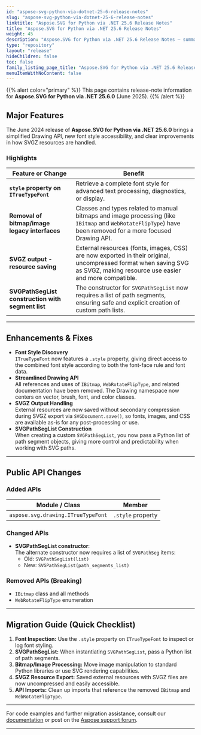 ```yaml
---
id: "aspose-svg-python-via-dotnet-25-6-release-notes"
slug: "aspose-svg-python-via-dotnet-25-6-release-notes"
linktitle: "Aspose.SVG for Python via .NET 25.6 Release Notes"
title: "Aspose.SVG for Python via .NET 25.6 Release Notes"
weight: 45
description: "Aspose.SVG for Python via .NET 25.6 Release Notes – summary of improvements and fixes."
type: "repository"
layout: "release"
hideChildren: false
toc: false
family_listing_page_title: "Aspose.SVG for Python via .NET 25.6 Release Notes"
menuItemWithNoContent: false
---
```

{{% alert color="primary" %}}
This page contains release-note information for **Aspose.SVG for Python via .NET 25.6.0** (June 2025).
{{% /alert %}}

## **Major Features**

The June 2024 release of **Aspose.SVG for Python via .NET 25.6.0** brings a simplified Drawing API, new font style accessibility, and clear improvements in how SVGZ resources are handled.

### Highlights

| Feature or Change | Benefit |
|------------------|---------|
| **`style` property on `ITrueTypeFont`** | Retrieve a complete font style for advanced text processing, diagnostics, or display. |
| **Removal of bitmap/image legacy interfaces** | Classes and types related to manual bitmaps and image processing (like `IBitmap` and `WebRotateFlipType`) have been removed for a more focused Drawing API. |
| **SVGZ output - resource saving** | External resources (fonts, images, CSS) are now exported in their original, uncompressed format when saving SVG as SVGZ, making resource use easier and more compatible. |
| **SVGPathSegList construction with segment list** | The constructor for `SVGPathSegList` now requires a list of path segments, ensuring safe and explicit creation of custom path lists. |

---

## **Enhancements & Fixes**

- **Font Style Discovery**  
  `ITrueTypeFont` now features a `.style` property, giving direct access to the combined font style according to both the font-face rule and font data.
- **Streamlined Drawing API**  
  All references and uses of `IBitmap`, `WebRotateFlipType`, and related documentation have been removed. The Drawing namespace now centers on vector, brush, font, and color classes.
- **SVGZ Output Handling**  
  External resources are now saved without secondary compression during SVGZ export via `SVGDocument.save()`, so fonts, images, and CSS are available as-is for any post-processing or use.
- **SVGPathSegList Construction**  
  When creating a custom `SVGPathSegList`, you now pass a Python list of path segment objects, giving more control and predictability when working with SVG paths.

---

## **Public API Changes**

### **Added APIs**

| Module / Class | Member |
|----------------|--------|
| `aspose.svg.drawing.ITrueTypeFont` | `.style` property |

### **Changed APIs**

- **SVGPathSegList constructor**:  
  The alternate constructor now requires a list of `SVGPathSeg` items:
  - Old: `SVGPathSegList(list)`
  - New: `SVGPathSegList(path_segments_list)`

### **Removed APIs (Breaking)**

- `IBitmap` class and all methods
- `WebRotateFlipType` enumeration

---

## **Migration Guide (Quick Checklist)**

1. **Font Inspection:** Use the `.style` property on `ITrueTypeFont` to inspect or log font styling.
2. **SVGPathSegList:** When instantiating `SVGPathSegList`, pass a Python list of path segments.
3. **Bitmap/Image Processing:** Move image manipulation to standard Python libraries or use SVG rendering capabilities.
4. **SVGZ Resource Export:** Saved external resources with SVGZ files are now uncompressed and easily accessible.
5. **API Imports:** Clean up imports that reference the removed `IBitmap` and `WebRotateFlipType`.

---

For code examples and further migration assistance, consult our [documentation](https://docs.aspose.com/svg/python-net/) or post on the [Aspose support forum](https://forum.aspose.com/).

---